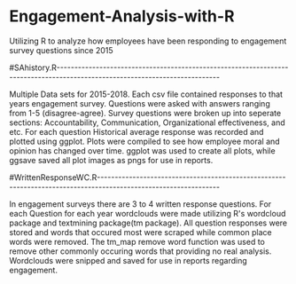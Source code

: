 # Engagement-Analysis-with-R
Utilizing R to analyze how employees have been responding to engagement survey questions since 2015

#SAhistory.R----------------------------------------------------------------------------------------------------------------------------

Multiple Data sets for 2015-2018. Each csv file contained responses to that years engagement survey. Questions were asked with answers ranging from 1-5 (disagree-agree). Survey questions were broken up into seperate sections: Accountability, Communication, Organizational effectiveness, and etc. For each question Historical average response was recorded and plotted using ggplot. Plots were compiled to see how employee moral and opinion has changed over time. 
ggplot was used to create all plots, while ggsave saved all plot images as pngs for use in reports.

#WrittenResponseWC.R----------------------------------------------------------------------------------------------------------------

In engagement surveys there are 3 to 4 written response questions. For each Question for each year wordclouds were made utilizing R's 
wordcloud package and textmining package(tm package). All question responses were stored and words that occured most were scraped while common place words were removed. The tm_map remove word function was used to remove other commonly occuring words that providing no real analysis. Wordclouds were snipped and saved for use in reports regarding engagement.

